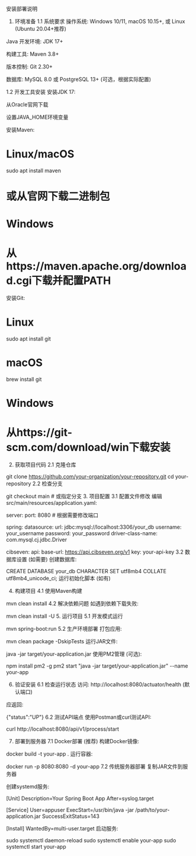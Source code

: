 安装部署说明
<!--覃雄伟-->
1. 环境准备
1.1 系统要求
操作系统: Windows 10/11, macOS 10.15+, 或 Linux (Ubuntu 20.04+推荐)

Java 开发环境: JDK 17+

构建工具: Maven 3.8+

版本控制: Git 2.30+

数据库: MySQL 8.0 或 PostgreSQL 13+ (可选，根据实际配置)

1.2 开发工具安装
安装JDK 17:

从Oracle官网下载

设置JAVA_HOME环境变量

安装Maven:


# Linux/macOS
sudo apt install maven
# 或从官网下载二进制包

# Windows
# 从https://maven.apache.org/download.cgi下载并配置PATH
安装Git:


# Linux
sudo apt install git

# macOS
brew install git

# Windows
# 从https://git-scm.com/download/win下载安装

<!--张佳-->
2. 获取项目代码
2.1 克隆仓库

git clone https://github.com/your-organization/your-repository.git
cd your-repository
2.2 检查分支

git checkout main  # 或指定分支
3. 项目配置
3.1 配置文件修改
编辑src/main/resources/application.yaml:


server:
  port: 8080  # 根据需要修改端口

spring:
  datasource:
    url: jdbc:mysql://localhost:3306/your_db
    username: your_username
    password: your_password
    driver-class-name: com.mysql.cj.jdbc.Driver

cibseven:
  api:
    base-url: https://api.cibseven.org/v1
    key: your-api-key
3.2 数据库设置 (如需要)
创建数据库:


CREATE DATABASE your_db CHARACTER SET utf8mb4 COLLATE utf8mb4_unicode_ci;
运行初始化脚本 (如有)

<!--覃雄伟-->
4. 构建项目
4.1 使用Maven构建

mvn clean install
4.2 解决依赖问题
如遇到依赖下载失败:

mvn clean install -U
5. 运行项目
5.1 开发模式运行

mvn spring-boot:run
5.2 生产环境部署
打包应用:


mvn clean package -DskipTests
运行JAR文件:


java -jar target/your-application.jar
使用PM2管理 (可选):


npm install pm2 -g
pm2 start "java -jar target/your-application.jar" --name your-app


6. 验证安装
6.1 检查运行状态
访问: http://localhost:8080/actuator/health (默认端口)

应返回:


{"status":"UP"}
6.2 测试API端点
使用Postman或curl测试API:


curl http://localhost:8080/api/v1/process/start

<!--张佳-->
7. 部署到服务器
7.1 Docker部署 (推荐)
构建Docker镜像:

docker build -t your-app .
运行容器:


docker run -p 8080:8080 -d your-app
7.2 传统服务器部署
复制JAR文件到服务器

创建systemd服务:


[Unit]
Description=Your Spring Boot App
After=syslog.target

[Service]
User=appuser
ExecStart=/usr/bin/java -jar /path/to/your-application.jar
SuccessExitStatus=143

[Install]
WantedBy=multi-user.target
启动服务:


sudo systemctl daemon-reload
sudo systemctl enable your-app
sudo systemctl start your-app